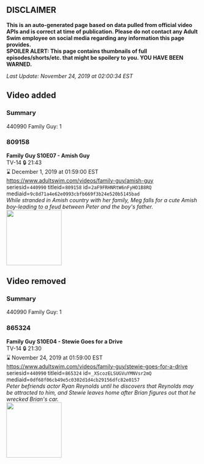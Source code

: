 ## DISCLAIMER
**This is an auto-generated page based on data pulled from official video APIs and is correct at time of publication. Please do not contact any Adult Swim employee on social media regarding any information this page provides.**  
**SPOILER ALERT: This page contains thumbnails of full episodes/shorts/etc. that might be spoilery to you. YOU HAVE BEEN WARNED.**  

_Last Update: November 24, 2019 at 02:00:34 EST_
## Video added
### Summary
440990 Family Guy: 1  
### 809158
**Family Guy S10E07 - Amish Guy**  
TV-14 🔒 21:43  
⌛ December 1, 2019 at 01:59:00 EST  
https://www.adultswim.com/videos/family-guy/amish-guy  
seriesid=`440990` titleid=`809158` id=`2aF9FRHNRtW6nFyHO1B8RQ` mediaid=`9c8d71a4e62e0993cbfb669f3b24e520b5145bad`  
_While stranded in Amish country with her family, Meg falls for a cute Amish boy-leading to a feud between Peter and the boy's father._  
<a href="https://i.cdn.turner.com/adultswim/big/image-upload/thumbnails/thumb-2_image-15349594793248.jpg"><img src="https://i.cdn.turner.com/adultswim/big/image-upload/thumbnails/thumb-2_image-15349594793248.jpg" height="144px" /></a>
## Video removed
### Summary
440990 Family Guy: 1  
### 865324
**Family Guy S10E04 - Stewie Goes for a Drive**  
TV-14 🔒 21:30  
⌛ November 24, 2019 at 01:59:00 EST  
https://www.adultswim.com/videos/family-guy/stewie-goes-for-a-drive  
seriesid=`440990` titleid=`865324` id=`_XScozELSUGVuYMNVsr2mQ` mediaid=`0df68f06cb49e5c0302d1d4cb29156dfc82e0157`  
_Peter befriends actor Ryan Reynolds until he discovers that Reynolds may be attracted to him, and Stewie leaves home after Brian figures out that he wrecked Brian's car._  
<a href="https://i.cdn.turner.com/adultswim/big/image-upload/thumbnails/thumb-2_image-15346974314514.jpg"><img src="https://i.cdn.turner.com/adultswim/big/image-upload/thumbnails/thumb-2_image-15346974314514.jpg" height="144px" /></a>
